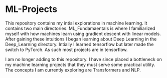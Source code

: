 # ML-Projects

This repository contains my intial explorations in machine learning. It
contains two main directories. ML_Fundamaentals is where I familiarized 
myself with how machines learn using gradient descent with linear models.
After gaining these intuitions I began learning about Deep Learning in 
the Deep_Learning directory. Intially I learned tensorflow but later made
the switch to PyTorch. As such most projects are in tensorflow.

I am no longer adding to this repository. I have since placed a bottleneck
on my machine learning projects that they must serve some practical utility. 
The concepts I am currently exploring are Transformers and NLP.
